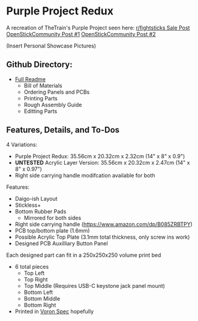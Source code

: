 # Purple Project Redux

A recreation of TheTrain's Purple Project seen here:
[r/fightsticks Sale Post](https://discord.com/channels/420289097983197194/1164376794527432725/1164376794527432725)
[OpenStickCommunity Post #1](https://discord.com/channels/1049366310389289001/1049370139960819793/1161673661502214194)
[OpenStickCommunity Post #2](https://discord.com/channels/1049366310389289001/1164377854142840863/1164377854142840863)

(Insert Personal Showcase Pictures)

## Github Directory:
* [Full Readme](https://github.com/phazil/Purple-Project-Redux/blob/main/README.md)
	* Bill of Materials
   	* Ordering Panels and PCBs
 	* Printing Parts
	* Rough Assembly Guide
 	* Editting Parts

## Features, Details, and To-Dos

4 Variations:
- Purple Project Redux: 35.56cm x 20.32cm x 2.32cm (14" x 8" x 0.9")
- **UNTESTED** Acrylic Layer Version: 35.56cm x 20.32cm x 2.47cm (14" x 8" x 0.97")
- Right side carrying handle modifcation available for both

Features:
- Daigo-ish Layout
- Stickless+
- Bottom Rubber Pads
	- Mirrored for both sides
- Right side carrying handle (https://www.amazon.com/dp/B085ZRBTPY)
- PCB top/bottom plate (1.6mm)
- Possible Acrylic Top Plate (3.1mm total thickness, only screw ins work)
- Designed PCB Auxilliary Button Panel

Each designed part can fit in a 250x250x250 volume print bed
- 6 total pieces
	- Top Left
	- Top Right
	- Top Middle (Requires USB-C keystone jack panel mount)
	- Bottom Left
	- Bottom Middle
	- Bottom Right
- Printed in [Voron Spec](https://docs.vorondesign.com/sourcing.html) hopefully
